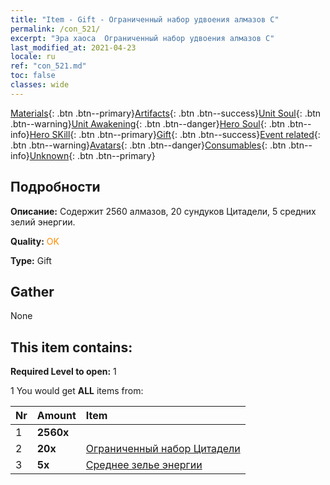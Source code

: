 ```yaml
---
title: "Item - Gift - Ограниченный набор удвоения алмазов C"
permalink: /con_521/
excerpt: "Эра хаоса  Ограниченный набор удвоения алмазов C"
last_modified_at: 2021-04-23
locale: ru
ref: "con_521.md"
toc: false
classes: wide
---
```

 [Materials](/ItemsRU/){: .btn .btn--primary}[Artifacts](/ItemsRU/Artifacts/){: .btn .btn--success}[Unit Soul](/ItemsRU/UnitSoul/){: .btn .btn--warning}[Unit Awakening](/ItemsRU/UnitAwakening/){: .btn .btn--danger}[Hero Soul](/ItemsRU/HeroSoul/){: .btn .btn--info}[Hero SKill](/ItemsRU/HeroSkill/){: .btn .btn--primary}[Gift](/ItemsRU/Gift/){: .btn .btn--success}[Event related](/ItemsRU/Events/){: .btn .btn--warning}[Avatars](/ItemsRU/Avatars/){: .btn .btn--danger}[Consumables](/ItemsRU/Consumables/){: .btn .btn--info}[Unknown](/ItemsRU/Unknown/){: .btn .btn--primary}

## Подробности
 **Описание:** Содержит 2560 алмазов, 20 сундуков Цитадели, 5 средних зелий энергии.

 **Quality:** <span style="color: #FF8C00">OK</span>

 **Type:** Gift

## Gather

  None

## This item contains:

 **Required Level to open:** 1

 1 You would get **ALL** items  from:

  | Nr | Amount |     Item    |
  |:---|:-------|:------------|
  | 1 |  **2560x** | <i class="fas fa-gem"/> |  | 
  | 2 |  **20x** | [Ограниченный набор Цитадели](/ItemsRU/con_2103/) |  | 
  | 3 |  **5x** | [Среднее зелье энергии](/ItemsRU/con_705/) |  | 
